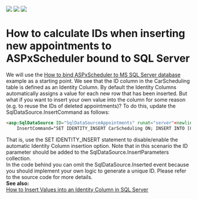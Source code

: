 <!-- default badges list -->
![](https://img.shields.io/endpoint?url=https://codecentral.devexpress.com/api/v1/VersionRange/134574167/15.2.4%2B)
[![](https://img.shields.io/badge/Open_in_DevExpress_Support_Center-FF7200?style=flat-square&logo=DevExpress&logoColor=white)](https://supportcenter.devexpress.com/ticket/details/E2657)
[![](https://img.shields.io/badge/📖_How_to_use_DevExpress_Examples-e9f6fc?style=flat-square)](https://docs.devexpress.com/GeneralInformation/403183)
<!-- default badges end -->
# How to calculate IDs when inserting new appointments to ASPxScheduler bound to SQL Server


<p>We will use the <a href="https://www.devexpress.com/Support/Center/p/E215">How to bind ASPxScheduler to MS SQL Server database</a> example as a starting point. We see that the ID column in the CarScheduling table is defined as an Identity Column. By default the Identity Columns automatically assigns a value for each new row that has been inserted. But what if you want to insert your own value into the column for some reason (e.g. to reuse the IDs of deleted appointments)? To do this, update the SqlDataSource.InsertCommand as follows:<br />


```aspx
<asp:SqlDataSource ID="SqlDataSourceAppointments" runat="server"<newline/>
    InsertCommand="SET IDENTITY_INSERT CarScheduling ON; INSERT INTO [CarScheduling] (ID, ...) VALUES (@ID, ...); SET IDENTITY_INSERT CarScheduling OFF;" ...<newline/>

```

That is, use the SET IDENTITY_INSERT statement to disable/enable the automatic Identity Column insertion option. Note that in this scenario the ID parameter should be added to the SqlDataSource.InsertParameters collection.<br />
In the code behind you can omit the SqlDataSource.Inserted event because you should implement your own logic to generate a unique ID. Please refer to the source code for more details.<br />
<strong>See also:</strong><br />
<a href="http://www.sqlteam.com/article/how-to-insert-values-into-an-identity-column-in-sql-server"><u></code>How to Insert Values into an Identity Column in SQL Server</u></a></p>

<br/>


